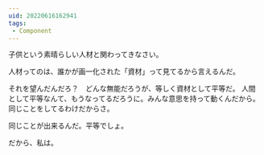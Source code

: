 ```yaml
---
uid: 20220616162941
tags:
 - Component
---
```


子供という素晴らしい人材と関わってきなさい。

人材ってのは、誰かが画一化された「資材」って見てるから言えるんだ。

それを望んだんだろ？　どんな無能だろうが、等しく資材として平等だ。
人間として平等なんて、もうなってるだろうに。みんな意思を持って動くんだから。同じことをしてるわけだからさ。

同じことが出来るんだ。平等でしょ。

だから、私は。